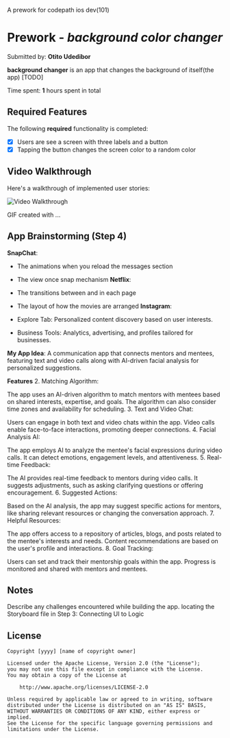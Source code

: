 A prework for codepath ios dev(101)
# Prework - *background color changer*

Submitted by: **Otito Udedibor**

**background changer** is an app that changes the background of itself(the app) [TODO] 

Time spent: **1** hours spent in total

## Required Features

The following **required** functionality is completed:

- [x] Users are see a screen with three labels and a button
- [x] Tapping the button changes the screen color to a random color
 
## Video Walkthrough

Here's a walkthrough of implemented user stories:

<img src='http://i.imgur.com/link/to/your/gif/file.gif' title='Video Walkthrough' width='' alt='Video Walkthrough' />

<!-- Replace this with whatever GIF tool you used! -->
GIF created with ...  
<!-- Recommended tools:
[Kap](https://getkap.co/) for macOS
[ScreenToGif](https://www.screentogif.com/) for Windows
[peek](https://github.com/phw/peek) for Linux. -->

## App Brainstorming (Step 4)
**SnapChat**:

- The animations when you reload the messages section
- The view once snap mechanism
**Netflix**:

- The transitions between and in each page
- The layout of how the movies are arranged
**Instagram**:

- Explore Tab: Personalized content discovery based on user interests.
- Business Tools: Analytics, advertising, and profiles tailored for businesses.

**My App Idea**: 
A communication app that connects mentors and mentees, featuring text and video calls along with AI-driven facial analysis for personalized suggestions.

**Features**
2. Matching Algorithm:

The app uses an AI-driven algorithm to match mentors with mentees based on shared interests, expertise, and goals.
The algorithm can also consider time zones and availability for scheduling.
3. Text and Video Chat:

Users can engage in both text and video chats within the app.
Video calls enable face-to-face interactions, promoting deeper connections.
4. Facial Analysis AI:

The app employs AI to analyze the mentee's facial expressions during video calls.
It can detect emotions, engagement levels, and attentiveness.
5. Real-time Feedback:

The AI provides real-time feedback to mentors during video calls.
It suggests adjustments, such as asking clarifying questions or offering encouragement.
6. Suggested Actions:

Based on the AI analysis, the app may suggest specific actions for mentors, like sharing relevant resources or changing the conversation approach.
7. Helpful Resources:

The app offers access to a repository of articles, blogs, and posts related to the mentee's interests and needs.
Content recommendations are based on the user's profile and interactions.
8. Goal Tracking:

Users can set and track their mentorship goals within the app.
Progress is monitored and shared with mentors and mentees.

## Notes

Describe any challenges encountered while building the app.
locating the Storyboard file in Step 3: Connecting UI to Logic 

## License

    Copyright [yyyy] [name of copyright owner]

    Licensed under the Apache License, Version 2.0 (the "License");
    you may not use this file except in compliance with the License.
    You may obtain a copy of the License at

        http://www.apache.org/licenses/LICENSE-2.0

    Unless required by applicable law or agreed to in writing, software
    distributed under the License is distributed on an "AS IS" BASIS,
    WITHOUT WARRANTIES OR CONDITIONS OF ANY KIND, either express or implied.
    See the License for the specific language governing permissions and
    limitations under the License.
